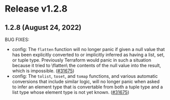 # Release v1.2.8
## 1.2.8 (August 24, 2022)

BUG FIXES:

* config: The `flatten` function will no longer panic if given a null value that has been explicitly converted to or implicitly inferred as having a list, set, or tuple type. Previously Terraform would panic in such a situation because it tried to \flatten\ the contents of the null value into the result, which is impossible. ([#31675](https://github.com/hashicorp/terraform/issues/31675))
* config: The `tolist`, `toset`, and `tomap` functions, and various automatic conversions that include similar logic, will no longer panic when asked to infer an element type that is convertable from both a tuple type and a list type whose element type is not yet known. ([#31675](https://github.com/hashicorp/terraform/issues/31675))

